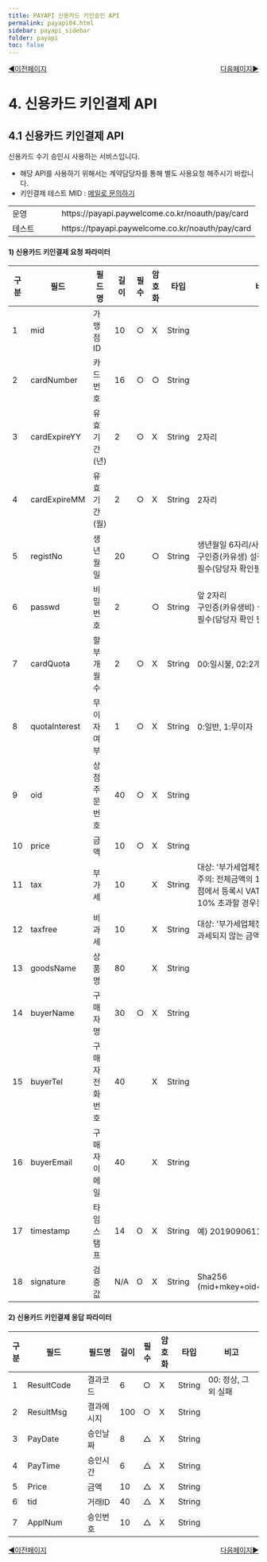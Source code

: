 ```yaml
---
title: PAYAPI 신용카드 키인승인 API
permalink: payapi04.html
sidebar: payapi_sidebar
folder: payapi
toc: false
---
```


<div style="display: inline-block; width: 100%;">
  <a style="float:left;" href="/payapi03.html">◀이전페이지</a>
  <a style="float:right;" href="/payapi05.html">다음페이지▶</a>
</div>

# 4. 신용카드 키인결제  API

## 4.1 신용카드 키인결제 API

신용카드 수기 승인시 사용하는 서비스입니다.

- 해당 API를 사용하기 위해서는 계약담당자를 통해 별도 사용요청 해주시기 바랍니다.
- 키인결제 테스트 MID : <a href="mailto:mainpg_support@welcomepayments.co.kr">메일로 문의하기</a>

[//]: # (신용카드 키인결제 API URL)
<table class="tg" style="width: 100%">
  <colgroup>
    <col style="width: 20%">
    <col style="width: 80%">
  </colgroup>
  <tbody>
    <tr>
      <td class="tg-0lax">운영</td>
      <td class="tg-0lax">https://payapi.paywelcome.co.kr/noauth/pay/card</td>
    </tr>
    <tr>
      <td class="tg-0lax">테스트</td>
      <td class="tg-0lax">https://tpayapi.paywelcome.co.kr/noauth/pay/card</td>
    </tr>
  </tbody>
</table>

#### 1) 신용카드 키인결제 요청 파라미터

[//]: # (키인결제 요청)
<table class="tg" style="table-layout: fixed; width: 100%">
<colgroup>
<col style="width: 6%">
<col style="width: 25%">
<col style="width: 15%">
<col style="width: 6%; text-align: center">
<col style="width: 6%; text-align: center">
<col style="width: 8%; text-align: center">
<col style="width: 8%">
<col style="width: 26%">
</colgroup>
<thead>
  <tr>
    <th class="tg-0lax">구분</th>
    <th class="tg-0lax">필드</th>
    <th class="tg-0lax">필드명</th>
    <th class="tg-0lax">길이</th>
    <th class="tg-0lax">필수</th>
    <th class="tg-0lax">암호화</th>
    <th class="tg-0lax">타입</th>
    <th class="tg-0lax">비고</th>
  </tr>
</thead>
<tbody>
  <tr>
    <td class="tg-0lax">1</td>
    <td class="tg-0lax">mid</td>
    <td class="tg-0lax">가맹점ID</td>
    <td class="tg-0lax">10</td>
    <td class="tg-0lax">○</td>
    <td class="tg-0lax">X</td>
    <td class="tg-0lax">String</td>
    <td class="tg-0lax"></td>
  </tr>
  <tr>
    <td class="tg-0lax">2</td>
    <td class="tg-0lax">cardNumber</td>
    <td class="tg-0lax">카드번호</td>
    <td class="tg-0lax">16</td>
    <td class="tg-0lax">○</td>
    <td class="tg-0lax">○</td>
    <td class="tg-0lax">String</td>
    <td class="tg-0lax"></td>
  </tr>
  <tr>
    <td class="tg-0lax">3</td>
    <td class="tg-0lax">cardExpireYY</td>
    <td class="tg-0lax">유효기간(년)</td>
    <td class="tg-0lax">2</td>
    <td class="tg-0lax">○</td>
    <td class="tg-0lax">X</td>
    <td class="tg-0lax">String</td>
    <td class="tg-0lax">2자리</td>
  </tr>
  <tr>
    <td class="tg-0lax">4</td>
    <td class="tg-0lax">cardExpireMM</td>
    <td class="tg-0lax">유효기간(월)</td>
    <td class="tg-0lax">2</td>
    <td class="tg-0lax">○</td>
    <td class="tg-0lax">X</td>
    <td class="tg-0lax">String</td>
    <td class="tg-0lax">2자리</td>
  </tr>
  <tr>
    <td class="tg-0lax">5</td>
    <td class="tg-0lax">registNo</td>
    <td class="tg-0lax">생년월일</td>
    <td class="tg-0lax">20</td>
    <td class="tg-0lax"></td>
    <td class="tg-0lax">○</td>
    <td class="tg-0lax">String</td>
    <td class="tg-0lax">생년월일 6자리/사업자번호<br/>구인증(카유생) 설정 업체만<br/>필수(담당자 확인필요)</td>
  </tr>
  <tr>
    <td class="tg-0lax">6</td>
    <td class="tg-0lax">passwd</td>
    <td class="tg-0lax">비밀번호</td>
    <td class="tg-0lax">2</td>
    <td class="tg-0lax"></td>
    <td class="tg-0lax">○</td>
    <td class="tg-0lax">String</td>
    <td class="tg-0lax">앞 2자리<br/>구인증(카유생비) 설정 업체만<br/>필수(담당자 확인 필요)</td>
  </tr>
  <tr>
    <td class="tg-0lax">7</td>
    <td class="tg-0lax">cardQuota</td>
    <td class="tg-0lax">할부개월수</td>
    <td class="tg-0lax">2</td>
    <td class="tg-0lax">○</td>
    <td class="tg-0lax">X</td>
    <td class="tg-0lax">String</td>
    <td class="tg-0lax">00:일시불, 02:2개월 ….</td>
  </tr>
  <tr>
    <td class="tg-0lax">8</td>
    <td class="tg-0lax">quotaInterest</td>
    <td class="tg-0lax">무이자여부</td>
    <td class="tg-0lax">1</td>
    <td class="tg-0lax">○</td>
    <td class="tg-0lax">X</td>
    <td class="tg-0lax">String</td>
    <td class="tg-0lax">0:일반, 1:무이자</td>
  </tr>
  <tr>
    <td class="tg-0lax">9</td>
    <td class="tg-0lax">oid</td>
    <td class="tg-0lax">상점주문번호</td>
    <td class="tg-0lax">40</td>
    <td class="tg-0lax">○</td>
    <td class="tg-0lax">X</td>
    <td class="tg-0lax">String</td>
    <td class="tg-0lax"></td>
  </tr>
  <tr>
    <td class="tg-0lax">10</td>
    <td class="tg-0lax">price</td>
    <td class="tg-0lax">금액</td>
    <td class="tg-0lax">10</td>
    <td class="tg-0lax">○</td>
    <td class="tg-0lax">X</td>
    <td class="tg-0lax">String</td>
    <td class="tg-0lax"></td>
  </tr>
  <tr>
    <td class="tg-0lax">11</td>
    <td class="tg-0lax">tax</td>
    <td class="tg-0lax">부가세</td>
    <td class="tg-0lax">10</td>
    <td class="tg-0lax"></td>
    <td class="tg-0lax">X</td>
    <td class="tg-0lax">String</td>
    <td class="tg-0lax">대상: &#39;부가세업체정함&#39; 설정업체에 한함<br/>주의: 전체금액의 10%이하로 설정가맹점에서 등록시 VAT가 총 상품가격의 10% 초과할 경우는 거절됨</td>
  </tr>
  <tr>
    <td class="tg-0lax">12</td>
    <td class="tg-0lax">taxfree</td>
    <td class="tg-0lax">비과세</td>
    <td class="tg-0lax">10</td>
    <td class="tg-0lax"></td>
    <td class="tg-0lax">X</td>
    <td class="tg-0lax">String</td>
    <td class="tg-0lax">대상: &#39;부가세업체정함&#39; 설정업체에 한함<br/>과세되지 않는 금액</td>
  </tr>
  <tr>
    <td class="tg-0lax">13</td>
    <td class="tg-0lax">goodsName</td>
    <td class="tg-0lax">상품명</td>
    <td class="tg-0lax">80</td>
    <td class="tg-0lax"></td>
    <td class="tg-0lax">X</td>
    <td class="tg-0lax">String</td>
    <td class="tg-0lax"></td>
  </tr>
  <tr>
    <td class="tg-0lax">14</td>
    <td class="tg-0lax">buyerName</td>
    <td class="tg-0lax">구매자명</td>
    <td class="tg-0lax">30</td>
    <td class="tg-0lax">○</td>
    <td class="tg-0lax">X</td>
    <td class="tg-0lax">String</td>
    <td class="tg-0lax"></td>
  </tr>
  <tr>
    <td class="tg-0lax">15</td>
    <td class="tg-0lax">buyerTel</td>
    <td class="tg-0lax">구매자전화번호</td>
    <td class="tg-0lax">40</td>
    <td class="tg-0lax"></td>
    <td class="tg-0lax">X</td>
    <td class="tg-0lax">String</td>
    <td class="tg-0lax"></td>
  </tr>
  <tr>
    <td class="tg-0lax">16</td>
    <td class="tg-0lax">buyerEmail</td>
    <td class="tg-0lax">구매자이메일</td>
    <td class="tg-0lax">40</td>
    <td class="tg-0lax"></td>
    <td class="tg-0lax">X</td>
    <td class="tg-0lax">String</td>
    <td class="tg-0lax"></td>
  </tr>
  <tr>
    <td class="tg-0lax">17</td>
    <td class="tg-0lax">timestamp</td>
    <td class="tg-0lax">타임스탬프</td>
    <td class="tg-0lax">14</td>
    <td class="tg-0lax">O</td>
    <td class="tg-0lax">X</td>
    <td class="tg-0lax">String</td>
    <td class="tg-0lax">예) 20190906110100</td>
  </tr>
  <tr>
    <td class="tg-0lax">18</td>
    <td class="tg-0lax">signature</td>
    <td class="tg-0lax">검증값</td>
    <td class="tg-0lax">N/A</td>
    <td class="tg-0lax">O</td>
    <td class="tg-0lax">X</td>
    <td class="tg-0lax">String</td>
    <td class="tg-0lax">Sha256<br>(mid+mkey+oid+price+timestamp)</td>
  </tr>
</tbody>
</table>

#### 2) 신용카드 키인결제 응답 파라미터

[//]: # (신용카드 키인결제 응답 파라미터)
<table class="tg" style="table-layout: fixed; width: 100%">
<colgroup>
<col style="width: 6%">
<col style="width: 25%">
<col style="width: 15%">
<col style="width: 6%; text-align: center">
<col style="width: 6%; text-align: center">
<col style="width: 8%; text-align: center">
<col style="width: 8%">
<col style="width: 26%">
</colgroup>
<thead>
  <tr>
    <th class="tg-0lax">구분</th>
    <th class="tg-0lax">필드</th>
    <th class="tg-0lax">필드명</th>
    <th class="tg-0lax">길이</th>
    <th class="tg-0lax">필수</th>
    <th class="tg-0lax">암호화</th>
    <th class="tg-0lax">타입</th>
    <th class="tg-0lax">비고</th>
  </tr>
</thead>
<tbody>
  <tr>
    <td class="tg-0lax">1</td>
    <td class="tg-0lax">ResultCode</td>
    <td class="tg-0lax">결과코드</td>
    <td class="tg-0lax">6</td>
    <td class="tg-0lax">○</td>
    <td class="tg-0lax">X</td>
    <td class="tg-0lax">String</td>
    <td class="tg-0lax">00: 정상, 그 외 실패</td>
  </tr>
  <tr>
    <td class="tg-0lax">2</td>
    <td class="tg-0lax">ResultMsg</td>
    <td class="tg-0lax">결과메시지</td>
    <td class="tg-0lax">100</td>
    <td class="tg-0lax">○</td>
    <td class="tg-0lax">X</td>
    <td class="tg-0lax">String</td>
    <td class="tg-0lax"></td>
  </tr>
  <tr>
    <td class="tg-0lax">3</td>
    <td class="tg-0lax">PayDate</td>
    <td class="tg-0lax">승인날짜</td>
    <td class="tg-0lax">8</td>
    <td class="tg-0lax">△</td>
    <td class="tg-0lax">X</td>
    <td class="tg-0lax">String</td>
    <td class="tg-0lax"></td>
  </tr>
  <tr>
    <td class="tg-0lax">4</td>
    <td class="tg-0lax">PayTime</td>
    <td class="tg-0lax">승인시간</td>
    <td class="tg-0lax">6</td>
    <td class="tg-0lax">△</td>
    <td class="tg-0lax">X</td>
    <td class="tg-0lax">String</td>
    <td class="tg-0lax"></td>
  </tr>
  <tr>
    <td class="tg-0lax">5</td>
    <td class="tg-0lax">Price</td>
    <td class="tg-0lax">금액</td>
    <td class="tg-0lax">10</td>
    <td class="tg-0lax">△</td>
    <td class="tg-0lax">X</td>
    <td class="tg-0lax">String</td>
    <td class="tg-0lax"></td>
  </tr>
  <tr>
    <td class="tg-0lax">6</td>
    <td class="tg-0lax">tid</td>
    <td class="tg-0lax">거래ID</td>
    <td class="tg-0lax">40</td>
    <td class="tg-0lax">△</td>
    <td class="tg-0lax">X</td>
    <td class="tg-0lax">String</td>
    <td class="tg-0lax"></td>
  </tr>
  <tr>
    <td class="tg-0lax">7</td>
    <td class="tg-0lax">ApplNum</td>
    <td class="tg-0lax">승인번호</td>
    <td class="tg-0lax">10</td>
    <td class="tg-0lax">△</td>
    <td class="tg-0lax">X</td>
    <td class="tg-0lax">String</td>
    <td class="tg-0lax"></td>
  </tr>
</tbody>
</table>

<div style="display: inline-block; width: 100%;">
  <a style="float:left;" href="/payapi03.html">◀이전페이지</a>
  <a style="float:right;" href="/payapi05.html">다음페이지▶</a>
</div>